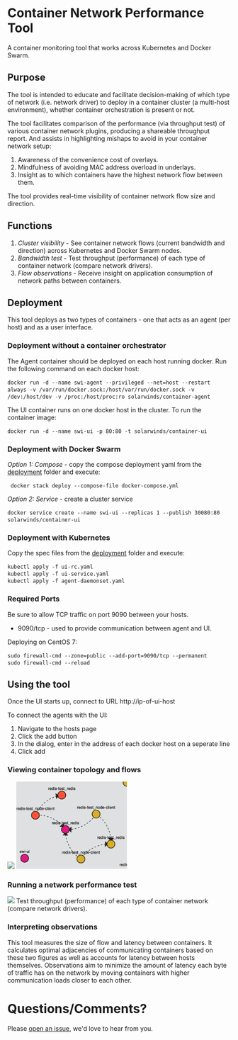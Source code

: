 # Container Network Performance Tool
A container monitoring tool that works across Kubernetes and Docker Swarm.
## Purpose
The tool is intended to educate and facilitate decision-making of which type of network (i.e. network driver) to deploy in a container cluster (a multi-host environment), whether container orchestration is present or not. 

The tool facilitates comparison of the performance (via throughput test) of various container network plugins, producing a shareable throughput report. And assists in highlighting mishaps to avoid in your container network setup:
 1. Awareness of the convenience cost of overlays.
 2. Mindfulness of avoiding MAC address overload in underlays.
 3. Insight as to which containers have the highest network flow between them.

The tool provides real-time visibility of container network flow size and direction.

## Functions
1. _Cluster visibility_ - See container network flows (current bandwidth and direction) across Kubernetes and Docker Swarm nodes.
2. _Bandwidth test_ - Test throughput (performance) of each type of container network (compare network drivers).
3. _Flow observations_ - Receive insight on application consumption of network paths between containers.

## Deployment
This tool deploys as two types of containers - one that acts as an agent (per host) and as a user interface.

### Deployment without a container orchestrator
The Agent container should be deployed on each host running docker. Run the following command on each docker host:

```
docker run -d --name swi-agent --privileged --net=host --restart always -v /var/run/docker.sock:/host/var/run/docker.sock -v /dev:/host/dev -v /proc:/host/proc:ro solarwinds/container-agent
```

The UI container runs on one docker host in the cluster.  To run the container image:

```
docker run -d --name swi-ui -p 80:80 -t solarwinds/container-ui
```
### Deployment with Docker Swarm
*Option 1: Compose* - copy the compose deployment yaml from the [deployment](deployment) folder and execute:
 
```
 docker stack deploy --compose-file docker-compose.yml
 ```
*Option 2: Service* - create a cluster service
```
docker service create --name swi-ui --replicas 1 --publish 30080:80 solarwinds/container-ui
```

### Deployment with Kubernetes
Copy the spec files from the [deployment](deployment) folder and execute:
```
kubectl apply -f ui-rc.yaml
kubectl apply -f ui-service.yaml
kubectl apply -f agent-daemonset.yaml
```

### Required Ports
Be sure to allow TCP traffic on port 9090 between your hosts. 
* 9090/tcp - used to provide communication between agent and UI.

Deploying on CentOS 7:
```
sudo firewall-cmd --zone=public --add-port=9090/tcp --permanent
sudo firewall-cmd --reload
```

## Using the tool
Once the UI starts up, connect to URL http://ip-of-ui-host 

To connect the agents with the UI:

1. Navigate to the hosts page
2. Click the add button
3. In the dialog, enter in the address of each docker host on a seperate line
4. Click add

### Viewing container topology and flows
<img src="https://github.com/solarwinds/containers/blob/master/cnpt/container-topology.png" width="250" /> <img src="./container-topology-2.png" width="250" /> 
### Running a network performance test
<img src="https://github.com/solarwinds/containers/blob/master/cnpt/network-performance-test.png" width="550" />
Test throughput (performance) of each type of container network (compare network drivers).

### Interpreting observations
This tool measures the size of flow and latency between containers. It calculates optimal adjacencies of communicating containers based on these two figures as well as accounts for latency between hosts themselves. Observations aim to minimize the amount of latency each byte of traffic has on the network by moving containers with higher communication loads closer to each other.
# Questions/Comments?
Please [open an issue](https://github.com/solarwinds/containers/issues/new), we'd love to hear from you.
